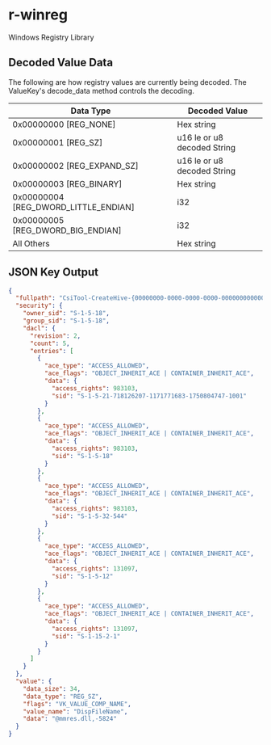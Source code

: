 # r-winreg
Windows Registry Library

## Decoded Value Data
The following are how registry values are currently being decoded. The ValueKey's decode_data method controls the decoding.

| Data Type | Decoded Value |
| --- | --- |
| 0x00000000 [REG_NONE] | Hex string |
| 0x00000001 [REG_SZ] | u16 le or u8 decoded String |
| 0x00000002 [REG_EXPAND_SZ] | u16 le or u8 decoded String |
| 0x00000003 [REG_BINARY] | Hex string |
| 0x00000004 [REG_DWORD_LITTLE_ENDIAN] | i32 |
| 0x00000005 [REG_DWORD_BIG_ENDIAN] | i32 |
| All Others | Hex string |

## JSON Key Output
```json
{
  "fullpath": "CsiTool-CreateHive-{00000000-0000-0000-0000-000000000000}/AppEvents/EventLabels/.Default/DispFileName",
  "security": {
    "owner_sid": "S-1-5-18",
    "group_sid": "S-1-5-18",
    "dacl": {
      "revision": 2,
      "count": 5,
      "entries": [
        {
          "ace_type": "ACCESS_ALLOWED",
          "ace_flags": "OBJECT_INHERIT_ACE | CONTAINER_INHERIT_ACE",
          "data": {
            "access_rights": 983103,
            "sid": "S-1-5-21-718126207-1171771683-1750804747-1001"
          }
        },
        {
          "ace_type": "ACCESS_ALLOWED",
          "ace_flags": "OBJECT_INHERIT_ACE | CONTAINER_INHERIT_ACE",
          "data": {
            "access_rights": 983103,
            "sid": "S-1-5-18"
          }
        },
        {
          "ace_type": "ACCESS_ALLOWED",
          "ace_flags": "OBJECT_INHERIT_ACE | CONTAINER_INHERIT_ACE",
          "data": {
            "access_rights": 983103,
            "sid": "S-1-5-32-544"
          }
        },
        {
          "ace_type": "ACCESS_ALLOWED",
          "ace_flags": "OBJECT_INHERIT_ACE | CONTAINER_INHERIT_ACE",
          "data": {
            "access_rights": 131097,
            "sid": "S-1-5-12"
          }
        },
        {
          "ace_type": "ACCESS_ALLOWED",
          "ace_flags": "OBJECT_INHERIT_ACE | CONTAINER_INHERIT_ACE",
          "data": {
            "access_rights": 131097,
            "sid": "S-1-15-2-1"
          }
        }
      ]
    }
  },
  "value": {
    "data_size": 34,
    "data_type": "REG_SZ",
    "flags": "VK_VALUE_COMP_NAME",
    "value_name": "DispFileName",
    "data": "@mmres.dll,-5824"
  }
}
```
